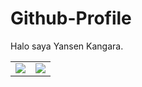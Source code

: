 # Github-Profile

Halo saya Yansen Kangara.

<center>
  <table>
    <tr>
        <td>
        <picture>
            <source
                srcset="https://github-readme-stats.vercel.app/api?username=kntg&show_icons=true&theme=dark"
                media="(prefers-color-scheme: dark)"
            />
            <source
                srcset="https://github-readme-stats.vercel.app/api?username=kntg&show_icons=true"
                media="(prefers-color-scheme: light), (prefers-color-scheme: no-preference)"
            />
            <img src="https://github-readme-stats.vercel.app/api?username=kntg&show_icons=true" />
        </picture>
        </td>
        <td>
        <picture>
            <source
                srcset="https://github-readme-stats.vercel.app/api/top-langs/?username=kntg&show_icons=true&theme=dark&layout=compact&langs_count=10&hide=html,tsql,scss,css"
                media="(prefers-color-scheme: dark)"
            />
            <source
                srcset="https://github-readme-stats.vercel.app/api/top-langs/?username=kntg&show_icons=true&layout=compact&langs_count=10&hide=html,tsql,scss,css"
                media="(prefers-color-scheme: light), (prefers-color-scheme: no-preference)"
            />
             <img src="https://github-readme-stats.vercel.app/api/top-langs/?username=kntg&show_icons=true&layout=compact&langs_count=10&hide=html,tsql,scss,css" />
         </picture>
         </td>
    </tr>   
  </table>
</center>
